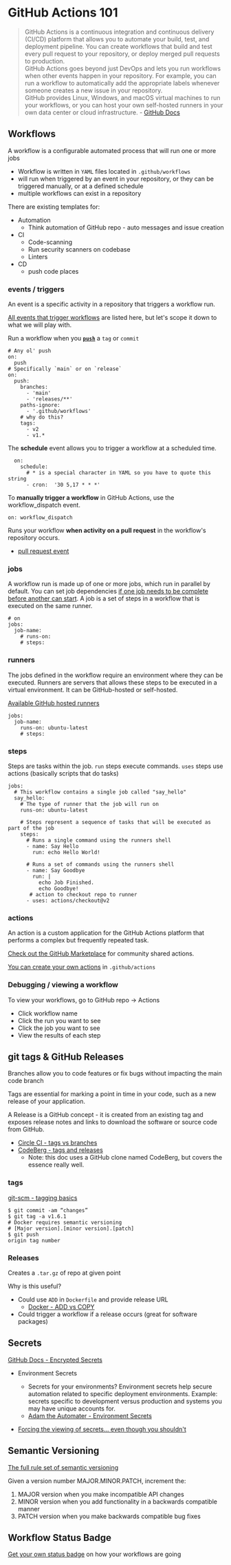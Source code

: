 # GitHub Actions 101

> GitHub Actions is a continuous integration and continuous delivery (CI/CD) platform that allows you to automate your build, test, and deployment pipeline. You can create workflows that build and test every pull request to your repository, or deploy merged pull requests to production.  
GitHub Actions goes beyond just DevOps and lets you run workflows when other events happen in your repository. For example, you can run a workflow to automatically add the appropriate labels whenever someone creates a new issue in your repository.  
GitHub provides Linux, Windows, and macOS virtual machines to run your workflows, or you can host your own self-hosted runners in your own data center or cloud infrastructure. - [GitHub Docs](https://docs.github.com/en/actions/learn-github-actions/understanding-github-actions)

## Workflows

A workflow is a configurable automated process that will run one or more jobs

- Workflow is written in `YAML` files located in `.github/workflows`
- will run when triggered by an event in your repository, or they can be triggered manually, or at a defined schedule
- multiple workflows can exist in a repository

There are existing templates for:
- Automation
    - Think automation of GitHub repo - auto messages and issue creation
- CI
    - Code-scanning
    - Run security scanners on codebase
    - Linters
- CD 
    - push code places

### events / triggers

An event is a specific activity in a repository that triggers a workflow run.

[All events that trigger workflows](https://docs.github.com/en/actions/using-workflows/events-that-trigger-workflows) are listed here, but let's scope it down to what we will play with.

Run a workflow when you [**`push`**](https://docs.github.com/en/actions/using-workflows/events-that-trigger-workflows#push) a `tag` or `commit`
```
# Any ol' push
on:
  push
# Specifically `main` or on `release`
on:
  push:
    branches:
      - 'main'
      - 'releases/**'
    paths-ignore:
      - '.github/workflows'
    # why do this?
    tags:        
      - v2
      - v1.*
```

The **schedule** event allows you to trigger a workflow at a scheduled time.
```
  on:
    schedule:
      # * is a special character in YAML so you have to quote this string
      - cron:  '30 5,17 * * *'
```

To **manually trigger a workflow** in GitHub Actions, use the workflow_dispatch event.

```
on: workflow_dispatch
```

Runs your workflow **when activity on a pull request** in the workflow's repository occurs.
- [pull request event](https://docs.github.com/en/actions/using-workflows/events-that-trigger-workflows#pull_request)

### jobs

A workflow run is made up of one or more jobs, which run in parallel by default.  You can set job dependencies [if one job needs to be complete before another can start](https://docs.github.com/en/actions/using-jobs/using-jobs-in-a-workflow).  A job is a set of steps in a workflow that is executed on the same runner.
```
# on
jobs:
  job-name:
    # runs-on:
    # steps:
```

### runners

The jobs defined in the workflow require an environment where they can be executed. Runners are servers that allows these steps to be executed in a virtual environment. It can be GitHub-hosted or self-hosted.

[Available GitHub hosted runners](https://docs.github.com/en/actions/using-jobs/choosing-the-runner-for-a-job)

```
jobs:
  job-name:
    runs-on: ubuntu-latest
    # steps:
```

### steps

Steps are tasks within the job.  `run` steps execute commands.  `uses` steps use actions (basically scripts that do tasks)

```
jobs:
  # This workflow contains a single job called "say_hello"
  say_hello:
    # The type of runner that the job will run on
    runs-on: ubuntu-latest

    # Steps represent a sequence of tasks that will be executed as part of the job
    steps:
      # Runs a single command using the runners shell
      - name: Say Hello
        run: echo Hello World!

      # Runs a set of commands using the runners shell
      - name: Say Goodbye
        run: |
          echo Job Finished.
          echo Goodbye!
       # action to checkout repo to runner
      - uses: actions/checkout@v2
```

### actions

An action is a custom application for the GitHub Actions platform that performs a complex but frequently repeated task.

[Check out the GitHub Marketplace](https://github.com/marketplace?type=actions) for community shared actions.

[You can create your own actions](https://docs.github.com/en/actions/creating-actions/about-custom-actions) in `.github/actions`

### Debugging / viewing a workflow

To view your workflows, go to GitHub repo -> Actions 
- Click workflow name
- Click the run you want to see
- Click the job you want to see 
- View the results of each step

## git tags & GitHub Releases

Branches allow you to code features or fix bugs without impacting the main code branch

Tags are essential for marking a point in time in your code, such as a new release of your application.

A Release is a GitHub concept - it is created from an existing tag and exposes release notes and links to download the software or source code from GitHub.

- [Circle CI - tags vs branches](https://circleci.com/blog/git-tags-vs-branches/)
- [CodeBerg - tags and releases](https://docs.codeberg.org/git/using-tags/)
  - Note: this doc uses a GitHub clone named CodeBerg, but covers the essence really well.

### tags

[git-scm - tagging basics](https://git-scm.com/book/en/v2/Git-Basics-Tagging)

```
$ git commit -am “changes”
$ git tag -a v1.6.1
# Docker requires semantic versioning
# [Major version].[minor version].[patch]
$ git push 
origin tag number
```

### Releases

Creates a `.tar.gz` of repo at given point

Why is this useful?
- Could use `ADD` in `Dockerfile` and provide release URL
  - [Docker - ADD vs COPY](https://docs.docker.com/develop/develop-images/dockerfile_best-practices)
- Could trigger a workflow if a release occurs (great for software packages)

## Secrets

[GitHub Docs - Encrypted Secrets](https://docs.github.com/en/actions/security-guides/encrypted-secrets)

- Environment Secrets
  - Secrets for your environments? Environment secrets help secure automation related to specific deployment environments. Example: secrets specific to development versus production and systems you may have unique accounts for.
  - [Adam the Automater - Environment Secrets](https://adamtheautomator.com/github-actions-secrets/#Creating_Secrets_For_an_Environment)

- [Forcing the viewing of secrets... even though you shouldn't](https://stackoverflow.com/questions/63003669/how-can-i-see-my-git-secrets-unencrypted)

## Semantic Versioning

[The full rule set of semantic versioning](https://semver.org/)

Given a version number MAJOR.MINOR.PATCH, increment the:
1. MAJOR version when you make incompatible API changes
2. MINOR version when you add functionality in a backwards compatible manner
3. PATCH version when you make backwards compatible bug fixes

## Workflow Status Badge

[Get your own status badge](https://docs.github.com/en/actions/monitoring-and-troubleshooting-workflows/adding-a-workflow-status-badge) on how your workflows are going